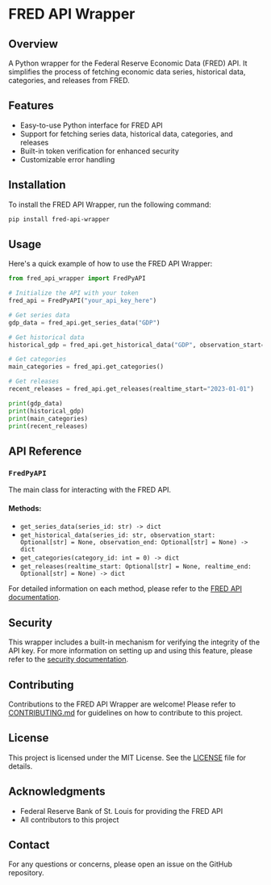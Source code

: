 # FRED API Wrapper

## Overview

A Python wrapper for the Federal Reserve Economic Data (FRED) API. It simplifies the process of fetching economic data series, historical data, categories, and releases from FRED.

## Features

- Easy-to-use Python interface for FRED API
- Support for fetching series data, historical data, categories, and releases
- Built-in token verification for enhanced security
- Customizable error handling

## Installation

To install the FRED API Wrapper, run the following command:

```bash
pip install fred-api-wrapper
```

## Usage

Here's a quick example of how to use the FRED API Wrapper:

```python
from fred_api_wrapper import FredPyAPI

# Initialize the API with your token
fred_api = FredPyAPI("your_api_key_here")

# Get series data
gdp_data = fred_api.get_series_data("GDP")

# Get historical data
historical_gdp = fred_api.get_historical_data("GDP", observation_start="2020-01-01", observation_end="2023-12-31")

# Get categories
main_categories = fred_api.get_categories()

# Get releases
recent_releases = fred_api.get_releases(realtime_start="2023-01-01")

print(gdp_data)
print(historical_gdp)
print(main_categories)
print(recent_releases)
```

## API Reference

### `FredPyAPI`

The main class for interacting with the FRED API.

#### Methods:

- `get_series_data(series_id: str) -> dict`
- `get_historical_data(series_id: str, observation_start: Optional[str] = None, observation_end: Optional[str] = None) -> dict`
- `get_categories(category_id: int = 0) -> dict`
- `get_releases(realtime_start: Optional[str] = None, realtime_end: Optional[str] = None) -> dict`

For detailed information on each method, please refer to the [FRED API documentation](https://fred.stlouisfed.org/docs/api/fred/).

## Security

This wrapper includes a built-in mechanism for verifying the integrity of the API key. For more information on setting up and using this feature, please refer to the [security documentation](docs/security.md).

## Contributing

Contributions to the FRED API Wrapper are welcome! Please refer to [CONTRIBUTING.md](CONTRIBUTING.md) for guidelines on how to contribute to this project.

## License

This project is licensed under the MIT License. See the [LICENSE](LICENSE) file for details.

## Acknowledgments

- Federal Reserve Bank of St. Louis for providing the FRED API
- All contributors to this project

## Contact

For any questions or concerns, please open an issue on the GitHub repository.

